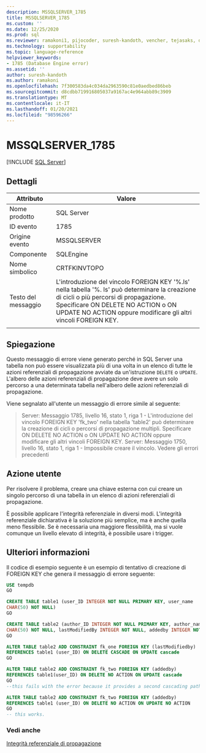 ```yaml
---
description: MSSQLSERVER_1785
title: MSSQLSERVER_1785
ms.custom: ''
ms.date: 12/25/2020
ms.prod: sql
ms.reviewer: ramakoni1, pijocoder, suresh-kandoth, vencher, tejasaks, docast
ms.technology: supportability
ms.topic: language-reference
helpviewer_keywords:
- 1785 (Database Engine error)
ms.assetid: ''
author: suresh-kandoth
ms.author: ramakoni
ms.openlocfilehash: 7f300583da4c034da2963590c81e0aedbed86beb
ms.sourcegitcommit: d8cdbb719916805037a9167ac4e964abb89c3909
ms.translationtype: MT
ms.contentlocale: it-IT
ms.lasthandoff: 01/20/2021
ms.locfileid: "98596266"
---
```

# <a name="mssqlserver_1785"></a>MSSQLSERVER_1785
 [!INCLUDE [SQL Server](../../includes/applies-to-version/sqlserver.md)]

## <a name="details"></a>Dettagli

|Attributo|Valore|
|---|---|
|Nome prodotto|SQL Server|
|ID evento|1785|
|Origine evento|MSSQLSERVER|
|Componente|SQLEngine|
|Nome simbolico|CRTFKINVTOPO|
|Testo del messaggio|L'introduzione del vincolo FOREIGN KEY '%.ls' nella tabella '%. ls' può determinare la creazione di cicli o più percorsi di propagazione. Specificare ON DELETE NO ACTION o ON UPDATE NO ACTION oppure modificare gli altri vincoli FOREIGN KEY.|
||

## <a name="explanation"></a>Spiegazione

Questo messaggio di errore viene generato perché in SQL Server una tabella non può essere visualizzata più di una volta in un elenco di tutte le azioni referenziali di propagazione avviate da un'istruzione `DELETE` o `UPDATE`. L'albero delle azioni referenziali di propagazione deve avere un solo percorso a una determinata tabella nell'albero delle azioni referenziali di propagazione.

Viene segnalato all'utente un messaggio di errore simile al seguente:

> Server:  Messaggio 1785, livello 16, stato 1, riga 1 - L'introduzione del vincolo FOREIGN KEY 'fk_two' nella tabella 'table2' può determinare la creazione di cicli o percorsi di propagazione multipli. Specificare ON DELETE NO ACTION o ON UPDATE NO ACTION oppure modificare gli altri vincoli FOREIGN KEY. Server:  Messaggio 1750, livello 16, stato 1, riga 1 - Impossibile creare il vincolo. Vedere gli errori precedenti

## <a name="user-action"></a>Azione utente

Per risolvere il problema, creare una chiave esterna con cui creare un singolo percorso di una tabella in un elenco di azioni referenziali di propagazione.

È possibile applicare l'integrità referenziale in diversi modi. L'integrità referenziale dichiarativa è la soluzione più semplice, ma è anche quella meno flessibile. Se è necessaria una maggiore flessibilità, ma si vuole comunque un livello elevato di integrità, è possibile usare i trigger.

## <a name="more-information"></a>Ulteriori informazioni

Il codice di esempio seguente è un esempio di tentativo di creazione di FOREIGN KEY che genera il messaggio di errore seguente:

```sql
USE tempdb
GO

CREATE TABLE table1 (user_ID INTEGER NOT NULL PRIMARY KEY, user_name
CHAR(50) NOT NULL)
GO

CREATE TABLE table2 (author_ID INTEGER NOT NULL PRIMARY KEY, author_name
CHAR(50) NOT NULL, lastModifiedBy INTEGER NOT NULL, addedby INTEGER NOT NULL)
GO

ALTER TABLE table2 ADD CONSTRAINT fk_one FOREIGN KEY (lastModifiedby)
REFERENCES table1 (user_ID) ON DELETE CASCADE ON UPDATE cascade
GO

ALTER TABLE table2 ADD CONSTRAINT fk_two FOREIGN KEY (addedby)
REFERENCES table1(user_ID) ON DELETE NO ACTION ON UPDATE cascade
GO
--this fails with the error because it provides a second cascading path to table2.

ALTER TABLE table2 ADD CONSTRAINT fk_two FOREIGN KEY (addedby)
REFERENCES table1 (user_ID) ON DELETE NO ACTION ON UPDATE NO ACTION
GO
-- this works.
```

### <a name="see-also"></a>Vedi anche

[Integrità referenziale di propagazione](../tables/primary-and-foreign-key-constraints.md#referential-integrity)
